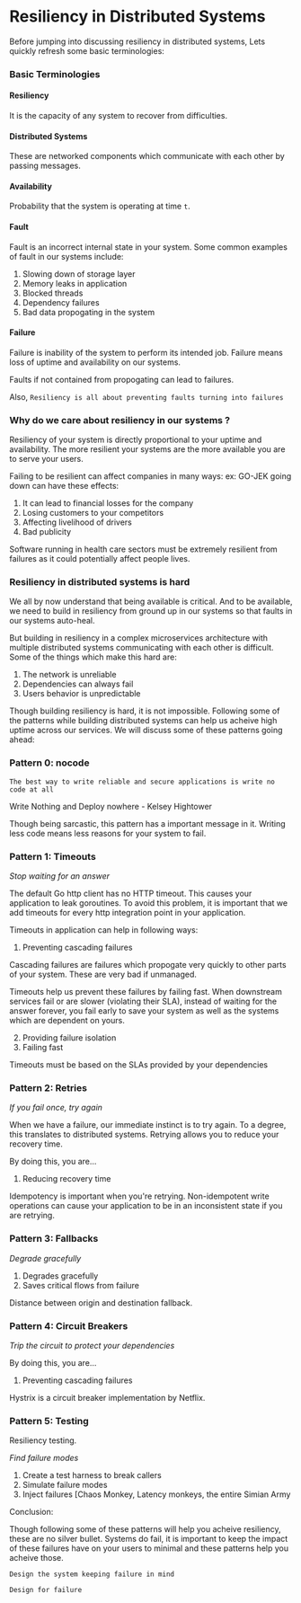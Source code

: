 # Resiliency in Distributed Systems

Before jumping into discussing resiliency in distributed systems, Lets
quickly refresh some basic terminologies:

### Basic Terminologies

#### Resiliency 

It is the capacity of any system to recover from
difficulties.

#### Distributed Systems 

These are networked components which communicate
with each other by passing messages.

#### Availability 

Probability that the system is operating at time `t`.

#### Fault 

Fault is an incorrect internal state in your system.
Some common examples of fault in our systems include:

1. Slowing down of storage layer
2. Memory leaks in application
3. Blocked threads
4. Dependency failures
5. Bad data propogating in the system

#### Failure

Failure is inability of the system to perform its intended job.
Failure means loss of uptime and availability on our systems.

Faults if not contained from propogating can lead to failures.

Also, `Resiliency is all about preventing faults turning into failures`

### Why do we care about resiliency in our systems ?

Resiliency of your system is directly proportional to your uptime and
availability. The more resilient your systems are the more available you
are to serve your users.

Failing to be resilient can affect companies in many ways:
ex: GO-JEK going down can have these effects: 

1. It can lead to financial losses for the company
2. Losing customers to your competitors 
3. Affecting livelihood of drivers 
4. Bad publicity

Software running in health care sectors must be extremely resilient from
failures as it could potentially affect people lives.

### Resiliency in distributed systems is hard

We all by now understand that being available is critical. And to be
available, we need to build in resiliency from ground up in our systems so
that faults in our systems auto-heal.

But building in resiliency in a complex microservices architecture with
multiple distributed systems communicating with each other is difficult.
Some of the things which make this hard are:

1. The network is unreliable
2. Dependencies can always fail
3. Users behavior is unpredictable 

Though building resiliency is hard, it is not impossible. Following some
of the patterns while building distributed systems can help us acheive
high uptime across our services. We will discuss some of these patterns
going ahead:

### Pattern 0: nocode

`The best way to write reliable and secure applications is write no code
 at all`

Write Nothing and Deploy nowhere - Kelsey Hightower

Though being sarcastic, this pattern has a important message in it.
Writing less code means less reasons for your system to fail.

### Pattern 1: Timeouts

_Stop waiting for an answer_

The default Go http client has no HTTP timeout. This causes your application to leak goroutines. To avoid this problem, it is important that we add timeouts for every http integration point in your application.

Timeouts in application can help in following ways:

1. Preventing cascading failures 

Cascading failures are failures which propogate very quickly to other
parts of your system. These are very bad if unmanaged. 

Timeouts help us prevent these failures by failing fast. When downstream
services fail or are slower (violating their SLA), instead of waiting for
the answer forever, you fail early to save your system as well as the
systems which are dependent on yours.

2. Providing failure isolation
3. Failing fast

Timeouts must be based on the SLAs provided by your dependencies

### Pattern 2: Retries

_If you fail once, try again_

When we have a failure, our immediate instinct is to try again. To a degree, this translates to distributed systems. Retrying allows you to reduce your recovery time.

By doing this, you are...
1. Reducing recovery time

Idempotency is important when you're retrying. Non-idempotent write operations can cause your application to be in an inconsistent state if you are retrying.

### Pattern 3: Fallbacks

_Degrade gracefully_

1. Degrades gracefully
2. Saves critical flows from failure

Distance between origin and destination fallback.

### Pattern 4: Circuit Breakers

_Trip the circuit to protect your dependencies_

By doing this, you are...
1. Preventing cascading failures

Hystrix is a circuit breaker implementation by Netflix.


### Pattern 5: Testing

Resiliency testing.

_Find failure modes_

1. Create a test harness to break callers
2. Simulate failure modes
3. Inject failures [Chaos Monkey, Latency monkeys, the entire Simian
   Army

Conclusion: 

Though following some of these patterns will help you acheive resiliency,
these are no silver bullet. Systems do fail, it is important to keep the
impact of these failures have on your users to minimal and these patterns
help you acheive those.

`Design the system keeping failure in mind`

`Design for failure`
